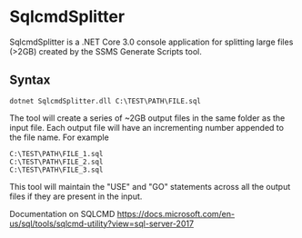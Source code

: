 # SqlcmdSplitter

SqlcmdSplitter is a .NET Core 3.0 console application for splitting large files (>2GB) created by the SSMS Generate Scripts tool.

## Syntax

```
dotnet SqlcmdSplitter.dll C:\TEST\PATH\FILE.sql
```

The tool will create a series of ~2GB output files in the same folder as the input file.  Each output file will have an incrementing number appended to the file name.  For example

```
C:\TEST\PATH\FILE_1.sql
C:\TEST\PATH\FILE_2.sql
C:\TEST\PATH\FILE_3.sql
```

This tool will maintain the "USE" and "GO" statements across all the output files if they are present in the input.


Documentation on SQLCMD https://docs.microsoft.com/en-us/sql/tools/sqlcmd-utility?view=sql-server-2017
